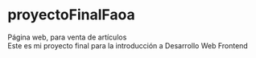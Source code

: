 # proyectoFinalFaoa
Página web, para venta de artículos <br>
Este es mi proyecto final para la introducción a Desarrollo Web Frontend
